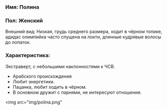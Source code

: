 
### Имя: Полина

### Пол: Женский
Внешний вид: Низкая, грудь среднего размера, ходит в чёрном топике, адидас олимпийка часто спущена на локти, длинные кудрявые волосы до лопаток.
### Характеристика: 
Экстраверт, с небольшими наклонностями к ЧСВ. 

- Арабского происхождения 
- Любит энергетики.
- Пацанка, любит ходить в чёрном. 
- В основном дружит с парнями, не интересуют отношения.

<img src="img/polina.png"</img>